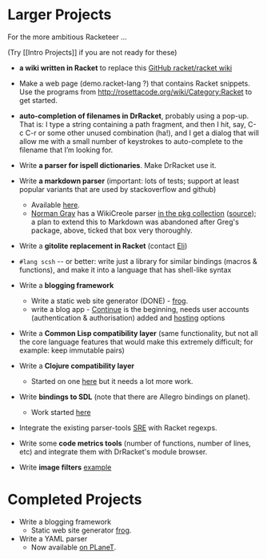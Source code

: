 # Larger Projects

For the more ambitious Racketeer ...

(Try [[Intro Projects]] if you are not ready for these)

* **a wiki written in Racket** to replace this [GitHub racket/racket wiki](https://github.com/racket/racket/wiki)
* Make a web page (demo.racket-lang ?) that contains Racket snippets. Use 
  the programs from http://rosettacode.org/wiki/Category:Racket to get started.
* **auto-completion of filenames in DrRacket**, probably using a pop-up. That is: I type a string containing a path fragment, and then I hit, say, C-c C-r or some other unused combination (ha!), and I get a dialog that will allow me with a small number of keystrokes to auto-complete to the filename that I’m looking for.
* Write **a parser for ispell dictionaries**. Make DrRacket use it.
* Write **a markdown parser** (important: lots of tests; support at least
  popular variants that are used by stackoverflow and github)
  - Available [here](https://github.com/greghendershott/markdown).
  - [Norman Gray](http://nxg.me.uk) has a WikiCreole parser [in the pkg collection](http://pkgs.racket-lang.org/#[squicky]) ([source](https://bitbucket.org/nxg/squicky)); a plan to extend this to Markdown was abandoned after Greg's package, above, ticked that box very thoroughly.

* Write a **gitolite replacement in Racket** (contact [Eli](mailto:eli@barzilay.org))
* `#lang scsh` -- or better: write just a library for similar bindings
  (macros & functions), and make it into a language that has shell-like
  syntax
* Write a **blogging framework**
  - Write a static web site generator (DONE) - [frog](https://github.com/greghendershott/frog/).
  - write a blog app - [Continue](https://docs.racket-lang.org/continue/index.html) is the beginning, needs user accounts (authentication & authorisation) added and [hosting](https://lexi-lambda.github.io/blog/2015/08/22/deploying-racket-applications-on-heroku/) options
* Write a **Common Lisp compatibility layer** (same functionality, but not
  all the core language features that would make this extremely
  difficult; for example: keep immutable pairs)
* Write a **Clojure compatibility layer**
  - Started on one [here](https://github.com/takikawa/racket-clojure) but it needs a lot more work.
* Write **bindings to SDL** (note that there are Allegro bindings on planet).
  - Work started [here](http://planet.racket-lang.org/display.ss?package=sdl4racket.plt&owner=pb82)
* Integrate the existing parser-tools [SRE](http://www.ccs.neu.edu/home/shivers/papers/sre.txt) with Racket regexps.
* Write some **code metrics tools** (number of functions, number of lines, etc) and integrate them with DrRacket's module browser.
* Write **image filters** [example](http://reference.wolfram.com/mathematica/guide/ImageFilteringAndNeighborhoodProcessing.html)

# Completed Projects

* Write a blogging framework
  - Static web site generator [frog](https://github.com/greghendershott/frog/).
* Write a YAML parser
  - Now available [on PLaneT](http://planet.racket-lang.org/display.ss?package=yaml.plt&owner=esilkensen).